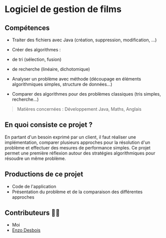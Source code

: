 # Logiciel de gestion de films

## Compétences

- Traiter des fichiers avec Java (création, suppression, modification, ...)
- Créer des algorithmes :
 - de tri (sélection, fusion)
 - de recherche (linéaire, dichotomique)

- Analyser un problème avec méthode (découpage
en éléments algorithmiques simples, structure de
données...)
- Comparer des algorithmes pour des problèmes
classiques (tris simples, recherche...)

> Matières concernées : Développement Java, Maths, Anglais

## En quoi consiste ce projet ?

En partant d'un besoin exprimé par un client, il faut
réaliser une implémentation, comparer plusieurs
approches pour la résolution d'un problème et effectuer
des mesures de performance simples. Ce projet
permet une première réflexion autour des stratégies
algorithmiques pour résoudre un même problème.

## Productions de ce projet

- Code de l'application
- Présentation du problème et de la comparaison des
différentes approches

## Contributeurs 🙋‍♂️
- Moi
- [Enzo Desbois](https://github.com/dbsenzo)
